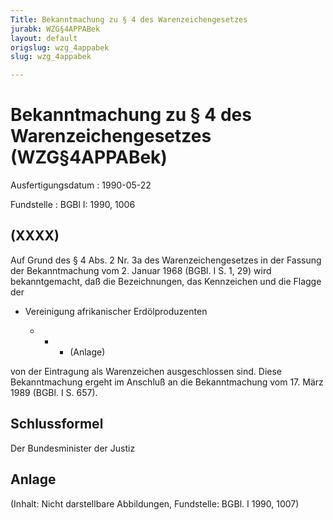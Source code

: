 ```yaml
---
Title: Bekanntmachung zu § 4 des Warenzeichengesetzes
jurabk: WZG§4APPABek
layout: default
origslug: wzg_4appabek
slug: wzg_4appabek

---
```


# Bekanntmachung zu § 4 des Warenzeichengesetzes (WZG§4APPABek)

Ausfertigungsdatum
:   1990-05-22

Fundstelle
:   BGBl I: 1990, 1006

## (XXXX)

Auf Grund des § 4 Abs. 2 Nr. 3a des Warenzeichengesetzes in der
Fassung der Bekanntmachung vom 2. Januar 1968 (BGBl. I S. 1, 29) wird
bekanntgemacht, daß die Bezeichnungen, das Kennzeichen und die Flagge
der

*   Vereinigung afrikanischer Erdölproduzenten

    *
        *
            *   (Anlage)












von der Eintragung als Warenzeichen ausgeschlossen sind.
Diese Bekanntmachung ergeht im Anschluß an die Bekanntmachung vom 17.
März 1989 (BGBl. I S. 657).

## Schlussformel

Der Bundesminister der Justiz

## Anlage

(Inhalt: Nicht darstellbare Abbildungen,
Fundstelle: BGBl. I 1990, 1007)

